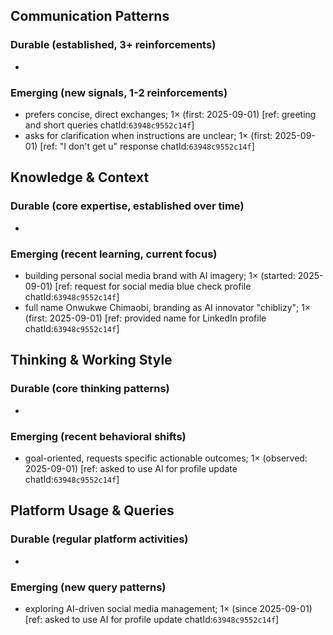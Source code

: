## Communication Patterns
### Durable (established, 3+ reinforcements)
- 

### Emerging (new signals, 1-2 reinforcements)
- prefers concise, direct exchanges; 1× (first: 2025-09-01) [ref: greeting and short queries chatId:`63948c9552c14f`]
- asks for clarification when instructions are unclear; 1× (first: 2025-09-01) [ref: "I don't get u" response chatId:`63948c9552c14f`]

## Knowledge & Context
### Durable (core expertise, established over time)
- 

### Emerging (recent learning, current focus)
- building personal social media brand with AI imagery; 1× (started: 2025-09-01) [ref: request for social media blue check profile chatId:`63948c9552c14f`]
- full name Onwukwe Chimaobi, branding as AI innovator "chiblizy"; 1× (first: 2025-09-01) [ref: provided name for LinkedIn profile chatId:`63948c9552c14f`]

## Thinking & Working Style
### Durable (core thinking patterns)
- 

### Emerging (recent behavioral shifts)
- goal-oriented, requests specific actionable outcomes; 1× (observed: 2025-09-01) [ref: asked to use AI for profile update chatId:`63948c9552c14f`]

## Platform Usage & Queries
### Durable (regular platform activities)
- 

### Emerging (new query patterns)
- exploring AI-driven social media management; 1× (since 2025-09-01) [ref: asked to use AI for profile update chatId:`63948c9552c14f`]